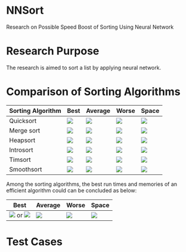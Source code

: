# NNSort

Research on Possible Speed Boost of Sorting Using Neural Network

# Research Purpose

The research is aimed to sort a list by applying neural network.

# Comparison of Sorting Algorithms 
|Sorting Algorithm|Best|Average|Worse|Space|
|---|---|---|---|---|
|Quicksort|![](https://wikimedia.org/api/rest_v1/media/math/render/svg/560dfdce0353a330e03e4b3e0b7ca6e484bb40fb)|![](https://wikimedia.org/api/rest_v1/media/math/render/svg/560dfdce0353a330e03e4b3e0b7ca6e484bb40fb)|![](https://wikimedia.org/api/rest_v1/media/math/render/svg/ac9810bbdafe4a6a8061338db0f74e25b7952620)|![](https://wikimedia.org/api/rest_v1/media/math/render/svg/a601995d55609f2d9f5e233e36fbe9ea26011b3b)
|Merge sort|![](https://wikimedia.org/api/rest_v1/media/math/render/svg/560dfdce0353a330e03e4b3e0b7ca6e484bb40fb)|![](https://wikimedia.org/api/rest_v1/media/math/render/svg/560dfdce0353a330e03e4b3e0b7ca6e484bb40fb)|![](https://wikimedia.org/api/rest_v1/media/math/render/svg/560dfdce0353a330e03e4b3e0b7ca6e484bb40fb)|![](https://wikimedia.org/api/rest_v1/media/math/render/svg/a601995d55609f2d9f5e233e36fbe9ea26011b3b)
|Heapsort|![](https://wikimedia.org/api/rest_v1/media/math/render/svg/a601995d55609f2d9f5e233e36fbe9ea26011b3b)|![](https://wikimedia.org/api/rest_v1/media/math/render/svg/560dfdce0353a330e03e4b3e0b7ca6e484bb40fb)|![](https://wikimedia.org/api/rest_v1/media/math/render/svg/560dfdce0353a330e03e4b3e0b7ca6e484bb40fb)|![](https://wikimedia.org/api/rest_v1/media/math/render/svg/92d98b82a3778f043108d4e20960a9193df57cbf)
|Introsort|![](https://wikimedia.org/api/rest_v1/media/math/render/svg/560dfdce0353a330e03e4b3e0b7ca6e484bb40fb)|![](https://wikimedia.org/api/rest_v1/media/math/render/svg/560dfdce0353a330e03e4b3e0b7ca6e484bb40fb)|![](https://wikimedia.org/api/rest_v1/media/math/render/svg/560dfdce0353a330e03e4b3e0b7ca6e484bb40fb)|![](https://wikimedia.org/api/rest_v1/media/math/render/svg/317ab5292da7c7935aec01a570461fe0613b21d5)
|Timsort|![](https://wikimedia.org/api/rest_v1/media/math/render/svg/a601995d55609f2d9f5e233e36fbe9ea26011b3b)|![](https://wikimedia.org/api/rest_v1/media/math/render/svg/560dfdce0353a330e03e4b3e0b7ca6e484bb40fb)|![](https://wikimedia.org/api/rest_v1/media/math/render/svg/560dfdce0353a330e03e4b3e0b7ca6e484bb40fb)|![](https://wikimedia.org/api/rest_v1/media/math/render/svg/a601995d55609f2d9f5e233e36fbe9ea26011b3b)
|Smoothsort|![](https://wikimedia.org/api/rest_v1/media/math/render/svg/a601995d55609f2d9f5e233e36fbe9ea26011b3b)|![](https://wikimedia.org/api/rest_v1/media/math/render/svg/560dfdce0353a330e03e4b3e0b7ca6e484bb40fb)|![](https://wikimedia.org/api/rest_v1/media/math/render/svg/560dfdce0353a330e03e4b3e0b7ca6e484bb40fb)|![](https://wikimedia.org/api/rest_v1/media/math/render/svg/92d98b82a3778f043108d4e20960a9193df57cbf)

Among the sorting algorithms, the best run times and memories of an efficient algorithm could can be concluded as below:

|Best|Average|Worse|Space|
|---|---|---|---|
|![](https://wikimedia.org/api/rest_v1/media/math/render/svg/a601995d55609f2d9f5e233e36fbe9ea26011b3b) or ![](https://wikimedia.org/api/rest_v1/media/math/render/svg/560dfdce0353a330e03e4b3e0b7ca6e484bb40fb)|![](https://wikimedia.org/api/rest_v1/media/math/render/svg/560dfdce0353a330e03e4b3e0b7ca6e484bb40fb)|![](https://wikimedia.org/api/rest_v1/media/math/render/svg/560dfdce0353a330e03e4b3e0b7ca6e484bb40fb)|![](https://wikimedia.org/api/rest_v1/media/math/render/svg/92d98b82a3778f043108d4e20960a9193df57cbf)


# Test Cases



